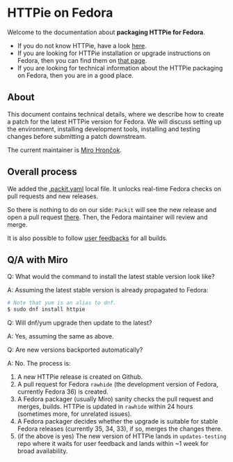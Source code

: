 # HTTPie on Fedora

Welcome to the documentation about **packaging HTTPie for Fedora**.

- If you do not know HTTPie, have a look [here](https://httpie.io/cli).
- If you are looking for HTTPie installation or upgrade instructions on Fedora, then you can find them on [that page](https://httpie.io/docs#fedora).
- If you are looking for technical information about the HTTPie packaging on Fedora, then you are in a good place.

## About

This document contains technical details, where we describe how to create a patch for the latest HTTPie version for Fedora.
We will discuss setting up the environment, installing development tools, installing and testing changes before submitting a patch downstream.

The current maintainer is [Miro Hrončok](https://github.com/hroncok).

## Overall process

We added the [.packit.yaml](https://github.com/httpie/httpie/blob/master/.packit.yaml) local file.
It unlocks real-time Fedora checks on pull requests and new releases.

So there is nothing to do on our side: `Packit` will see the new release and open a pull request [there](https://src.fedoraproject.org/rpms/httpie). Then, the Fedora maintainer will review and merge.

It is also possible to follow [user feedbacks](https://bodhi.fedoraproject.org/updates/?packages=httpie) for all builds.

## Q/A with Miro

Q: What would the command to install the latest stable version look like?

A: Assuming the latest stable version is already propagated to Fedora:

```bash
# Note that yum is an alias to dnf.
$ sudo dnf install httpie
```

Q: Will dnf/yum upgrade then update to the latest?

A: Yes, assuming the same as above.

Q: Are new versions backported automatically?

A: No. The process is:

1. A new HTTPie release is created on Github.
2. A pull request for Fedora `rawhide` (the development version of Fedora, currently Fedora 36) is created.
3. A Fedora packager (usually Miro) sanity checks the pull request and merges, builds. HTTPie is updated in `rawhide` within 24 hours (sometimes more, for unrelated issues).
4. A Fedora packager decides whether the upgrade is suitable for stable Fedora releases (currently 35, 34, 33), if so, merges the changes there.
5. (if the above is yes) The new version of HTTPie lands in `updates-testing` repo where it waits for user feedback and lands within ~1 week for broad availability.
